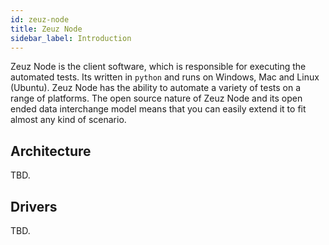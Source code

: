 ```yaml
---
id: zeuz-node
title: Zeuz Node
sidebar_label: Introduction
---
```


Zeuz Node is the client software, which is responsible for executing the automated tests. Its written in `python` and runs on Windows, Mac and Linux (Ubuntu). Zeuz Node has the ability to automate a variety of tests on a range of platforms. The open source nature of Zeuz Node and its open ended data interchange model means that you can easily extend it to fit almost any kind of scenario.

## Architecture

TBD.

## Drivers

TBD.
